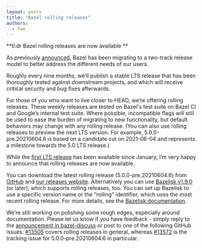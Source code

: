 ```yaml
---
layout: posts
title: "Bazel rolling releases"
authors:
  - fwe
---
```


**tl:dr Bazel rolling releases are now available **

As previously [announced](https://blog.bazel.build/2020/11/10/long-term-support-release.html), Bazel has been migrating to a two-track release model to better address the different needs of our users. 

Roughly every nine months, we’ll publish a stable LTS release that has been thoroughly tested against downstream projects, and which will receive critical security and bug fixes afterwards.

For those of you who want to live closer to HEAD, we’re offering rolling releases. These weekly releases are tested on Bazel's test suite on Bazel CI and Google’s internal test suite. Where possible, incompatible flags will still be used to ease the burden of migrating to new functionality, but default behaviors may change with any rolling release. (You can also use rolling releases to preview the next LTS version. For example, 5.0.0-pre.20210604.6 is based on a candidate cut on 2021-06-04 and represents a milestone towards the 5.0 LTS release.)

While the [first LTS release](https://blog.bazel.build/2021/01/19/bazel-4-0.html) has been available since January, I’m very happy to announce that rolling releases are now available. 

You can download the latest rolling release (5.0.0-pre.20210604.6) from [GitHub](https://github.com/bazelbuild/bazel/releases/tag/5.0.0-pre.20210604.6) and [our releases website](https://releases.bazel.build/5.0.0/rolling/5.0.0-pre.20210604.6/index.html). Alternatively you can use [Bazelisk v1.9.0](https://github.com/bazelbuild/bazelisk/releases/tag/v1.9.0) (or later), which supports rolling releases, too. You can set up Bazelisk to use a specific version name or the “rolling” identifier, which uses the most recent rolling release. For more details, see the [Bazelisk documentation](https://github.com/bazelbuild/bazelisk#how-does-bazelisk-know-which-bazel-version-to-run).

We’re still working on polishing some rough edges, especially around documentation. Please let us know if you have feedback - simply reply to the [announcement in bazel-discuss](https://groups.google.com/g/bazel-discuss/c/U1UiYxSn5_8) or post to one of the following GitHub issues: [#13505](https://github.com/bazelbuild/bazel/issues/13505) covers rolling releases in general, whereas [#13572](https://github.com/bazelbuild/bazel/issues/13572) is the tracking issue for 5.0.0-pre.20210604.6 in particular.
